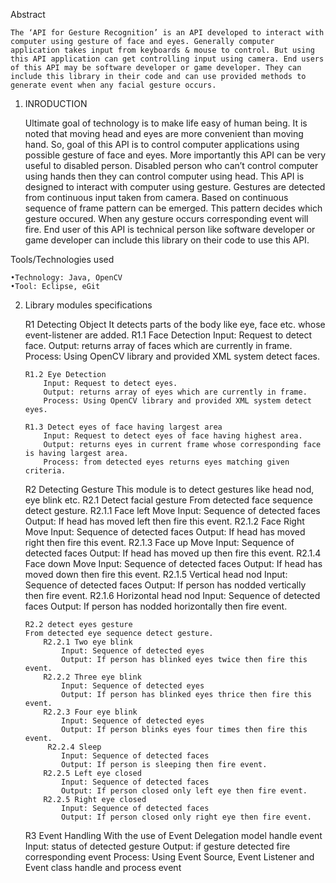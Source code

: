  Abstract
 
	The ‘API for Gesture Recognition’ is an API developed to interact with computer using gesture of face and eyes. Generally computer application takes input from keyboards & mouse to control. But using this API application can get controlling input using camera. End users of this API may be software developer or game developer. They can include this library in their code and can use provided methods to generate event when any facial gesture occurs.

1.	INRODUCTION

	Ultimate goal of technology is to make life easy of human being.  It is noted that moving head and eyes are more convenient than moving hand. So, goal of this API is to control computer applications using possible gesture of face and eyes. More importantly this API can be very useful to disabled person. Disabled person who can’t control computer using hands then they can control computer using head.
	This API is designed to interact with computer using gesture. Gestures are detected from continuous input taken from camera. Based on continuous sequence of frame pattern can be emerged. This pattern decides which gesture occured. When any gesture occurs corresponding event will fire. End user of this API is technical person like software developer or game developer can include this library on their code to use this API.

Tools/Technologies used

	•Technology: Java, OpenCV
	•Tool: Eclipse, eGit

2.	Library modules specifications

	R1 Detecting Object
	It detects parts of the body like eye, face etc. whose event-listener are added.
		R1.1 Face Detection
			Input: Request to detect face.
			Output: returns array of faces which are currently in frame.
			Process: Using OpenCV library and provided XML system detect faces.

		R1.2 Eye Detection
			Input: Request to detect eyes.
			Output: returns array of eyes which are currently in frame.
			Process: Using OpenCV library and provided XML system detect eyes.
			
		R1.3 Detect eyes of face having largest area
			Input: Request to detect eyes of face having highest area.
			Output: returns eyes in current frame whose corresponding face is having largest area.
			Process: from detected eyes returns eyes matching given criteria.

	R2 Detecting Gesture
	This module is to detect gestures like head nod, eye blink etc.
		R2.1 Detect facial gesture
		From detected face sequence detect gesture.
			R2.1.1 Face left Move
				Input: Sequence of detected faces
				Output: If head has moved left then fire this event.
			R2.1.2 Face Right Move
				Input: Sequence of detected faces
				Output: If head has moved right then fire this event.
			R2.1.3 Face up Move
				Input: Sequence of detected faces
				Output: If head has moved up then fire this event.
			R2.1.4 Face down Move
				Input: Sequence of detected faces
				Output: If head has moved down then fire this event.
			R2.1.5 Vertical head nod
				Input: Sequence of detected faces
				Output: If person has nodded vertically then fire event.
			R2.1.6 Horizontal head nod
				Input: Sequence of detected faces
				Output: If person has nodded horizontally then fire event.
	
		R2.2 detect eyes gesture
		From detected eye sequence detect gesture.
			R2.2.1 Two eye blink
				Input: Sequence of detected eyes
				Output: If person has blinked eyes twice then fire this event.
			R2.2.2 Three eye blink
				Input: Sequence of detected eyes
				Output: If person has blinked eyes thrice then fire this event.
	 		R2.2.3 Four eye blink
				Input: Sequence of detected eyes
				Output: If person blinks eyes four times then fire this event.
			 R2.2.4 Sleep
				Input: Sequence of detected faces
				Output: If person is sleeping then fire event.
			R2.2.5 Left eye closed
				Input: Sequence of detected faces
				Output: If person closed only left eye then fire event.
			R2.2.5 Right eye closed
				Input: Sequence of detected faces
				Output: If person closed only right eye then fire event.

	R3 Event Handling
	With the use of Event Delegation model handle event
		Input: status of detected gesture
		Output: if gesture detected fire corresponding event
		Process:  Using Event Source, Event Listener and Event class handle and process event
